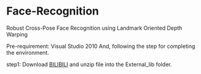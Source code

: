# Face-Recognition
Robust Cross-Pose Face Recognition using Landmark Oriented Depth Warping 

Pre-requirement: Visual Studio 2010
And, following the step for completing the environment.

  step1: Download <a href="http://www.bilibili.com/index.html">BILIBILI</a> and unzip file into the External_lib folder.
